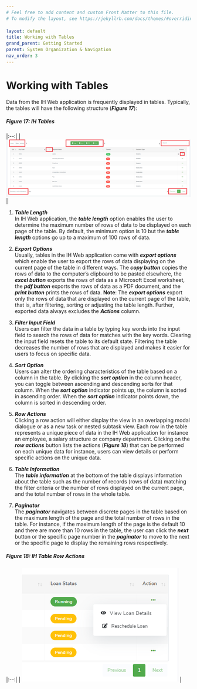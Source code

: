 ```yaml
---
# Feel free to add content and custom Front Matter to this file.
# To modify the layout, see https://jekyllrb.com/docs/themes/#overriding-theme-defaults

layout: default
title: Working with Tables
grand_parent: Getting Started
parent: System Organization & Navigation
nav_order: 3
---
```


# Working with Tables

Data from the IH Web application is frequently displayed in tables. Typically, the tables will have the following structure (***Figure 17***):  

##### Figure 17: IH Tables

|:--:| 
| ![tables](tables.PNG) |

1.	***Table Length***  
  In IH Web application, the ***table length*** option enables the user to determine the maximum number of rows of data to be displayed on each page of the table. By default, the minimum option is 10 but the ***table length*** options go up to a maximum of 100 rows of data.

2.	***Export Options***  
  Usually, tables in the IH Web application come with ***export options*** which enable the user to export the rows of data displaying on the current page of the table in different ways. The ***copy button*** copies the rows of data to the computer’s clipboard to be pasted elsewhere, the ***excel button*** exports the rows of data as a Microsoft Excel worksheet, the ***pdf button*** exports the rows of data as a PDF document, and the ***print button*** prints the rows of data.
  **Note**: The ***export options*** export only the rows of data that are displayed on the current page of the table, that is, after filtering, sorting or adjusting the table length. Further, exported data always excludes the ***Actions*** column.
  
3.	***Filter Input Field***  
  Users can filter the data in a table by typing key words into the input field to search the rows of data for matches with the key words. Clearing the input field resets the table to its default state. Filtering the table decreases the number of rows that are displayed and makes it easier for users to focus on specific data.
  
4.	***Sort Option***  
  Users can alter the ordering characteristics of the table based on a column in the table. By clicking the ***sort option*** in the column header, you can toggle between ascending and descending sorts for that column. When the ***sort option*** indicator points up, the column is sorted in ascending order. When the ***sort option*** indicator points down, the column is sorted in descending order.

5.	***Row Actions***  
  Clicking a row action will either display the view in an overlapping modal dialogue or as a new task or nested subtask view.
  Each row in the table represents a unique piece of data in the IH Web application for instance an employee, a salary structure or company department. Clicking on the ***row actions*** button lists the actions (***Figure 18***) that can be performed on each unique data for instance, users can view details or perform specific actions on the unique data. 

6.	***Table Information***  
  The ***table information*** at the bottom of the table displays information about the table such as the number of records (rows of data) matching the filter criteria or the number of rows displayed on the current page, and the total number of rows in the whole table.

7.	***Paginator***  
  The ***paginator*** navigates between discrete pages in the table based on the maximum length of the page and the total number of rows in the table. For instance, if the maximum length of the page is the default 10 and there are more than 10 rows in the table, the user can click the ***next*** button or the specific page number in the ***paginator*** to move to the next or the specific page to display the remaining rows respectively.

##### Figure 18: IH Table Row Actions

|:--:| 
| ![row actions](row-actions.PNG) |
